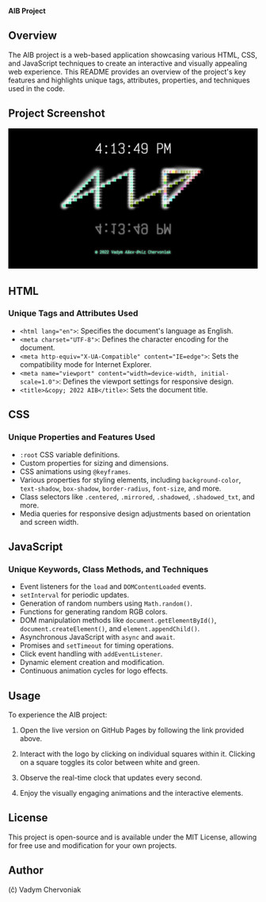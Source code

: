 <summary><b>AIB Project</b></summary>

## Overview

The AIB project is a web-based application showcasing various HTML, CSS, and JavaScript techniques to create an interactive and visually appealing web experience. This README provides an overview of the project's key features and highlights unique tags, attributes, properties, and techniques used in the code.

## Project Screenshot

[![screenshot](https://github.com/1abcdesign/AIB/blob/master/screenshot.png)](https://vadym4che.github.io/AIB/)

## HTML

### Unique Tags and Attributes Used

- `<html lang="en">`: Specifies the document's language as English.
- `<meta charset="UTF-8">`: Defines the character encoding for the document.
- `<meta http-equiv="X-UA-Compatible" content="IE=edge">`: Sets the compatibility mode for Internet Explorer.
- `<meta name="viewport" content="width=device-width, initial-scale=1.0">`: Defines the viewport settings for responsive design.
- `<title>&copy; 2022 AIB</title>`: Sets the document title.

## CSS

### Unique Properties and Features Used

- `:root` CSS variable definitions.
- Custom properties for sizing and dimensions.
- CSS animations using `@keyframes`.
- Various properties for styling elements, including `background-color`, `text-shadow`, `box-shadow`, `border-radius`, `font-size`, and more.
- Class selectors like `.centered`, `.mirrored`, `.shadowed`, `.shadowed_txt`, and more.
- Media queries for responsive design adjustments based on orientation and screen width.

## JavaScript

### Unique Keywords, Class Methods, and Techniques

- Event listeners for the `load` and `DOMContentLoaded` events.
- `setInterval` for periodic updates.
- Generation of random numbers using `Math.random()`.
- Functions for generating random RGB colors.
- DOM manipulation methods like `document.getElementById()`, `document.createElement()`, and `element.appendChild()`.
- Asynchronous JavaScript with `async` and `await`.
- Promises and `setTimeout` for timing operations.
- Click event handling with `addEventListener`.
- Dynamic element creation and modification.
- Continuous animation cycles for logo effects.

## Usage

To experience the AIB project:

1. Open the live version on GitHub Pages by following the link provided above.

2. Interact with the logo by clicking on individual squares within it. Clicking on a square toggles its color between white and green.

3. Observe the real-time clock that updates every second.

4. Enjoy the visually engaging animations and the interactive elements.

## License

This project is open-source and is available under the MIT License, allowing for free use and modification for your own projects.

## Author

(č) Vadym Chervoniak